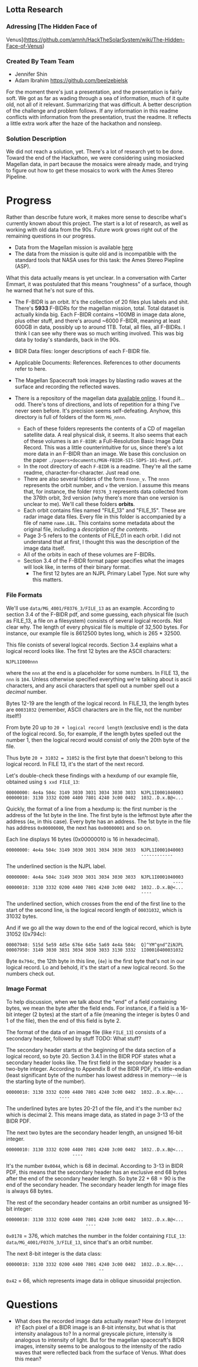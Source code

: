 ## Lotta Research

### Adressing [The Hidden Face of
Venus](https://github.com/amnh/HackTheSolarSystem/wiki/The-Hidden-Face-of-Venus)

### Created By Team Team

- Jennifer Shin
- Adam Ibrahim <https://github.com/beelzebielsk>

For the moment there's just a presentation, and the presentation is
fairly soft. We got as far as wading through a sea of information,
much of it quite old, not all of it relevant. Summarizing that was
difficult. A better description of the challenge and problem follows.
If any information in this readme conflicts with information from the
presentation, trust the readme. It reflects a little extra work after
the haze of the hackathon and nonsleep.

### Solution Description

We did not reach a solution, yet. There's a lot of research yet to be
done. Toward the end of the Hackathon, we were considering using
mosiacked Magellan data, in part because the mosaics were already
made, and trying to figure out how to get these mosaics to work with
the Ames Stereo Pipeline.

# Progress

Rather than describe future work, it makes more sense to describe
what's currently known about this project. The start is a lot of
research, as well as working with old data from the 90s. Future work
grows right out of the remaining questions in our progress.

- Data from the Magellan mission is available
  [here](http://pds-geosciences.wustl.edu/mgn/mgn-v-rdrs-5-bidr-full-res-v1/)
- The data from the mission is quite old and is incompatible with the
  standard tools that NASA uses for this task: the Ames Stereo Piepline
  (ASP).

What this data actually means is yet unclear. In a conversation with
Carter Emmart, it was postulated that this means "roughness" of a
surface, though he warned that he's not sure of this.

- The F-BIDR is an orbit. It's the collection of 20 files plus labels
  and shit. There's **5933** F-BIDRs for the magellan mission, total.
  Total dataset is actually kinda big. Each F-BIDR contains ~100MB in
  image data alone, plus other stuff, and there's around ~6000 F-BIDR,
  meaning at least 600GB in data, possibly up to around 1TB. Total,
  all files, all F-BIDRs. I think I can see why there was so much
  writing involved. This was big data by today's standards, back in
  the 90s.
- BIDR Data files: longer descriptions of each F-BIDR file.
- Applicable Documents: References. References to other documents
  refer to here.

- The Magellan Spacecraft took images by blasting radio waves at the
surface and recording the reflected waves.
- There is a repository of the magellan data [available
  online](http://pds-geosciences.wustl.edu/mgn/mgn-v-rdrs-5-bidr-full-res-v1/).
  I found it... odd. There's tons of directions, and lots of
  repetition for a thing I've never seen before. It's precision seems
  self-defeating. Anyhow, this directory is full of folders of the
  form `MG_nnnn`.
    - Each of these folders represents the contents of a CD of
      magellan satellite data. A real physical disk, it seems. It also
      seems that each of these volumes is an `F-BIDR`: a
      Full-Resolution Basic Image Data Record. This was a little
      counterintuitive for us, since there's a lot more data in an
      F-BIDR than an image. We base this conclusion on the paper
      `./papers+documents/MGN-FBIDR-SIS-SDPS-101-RevE.pdf`.
    - In the root directory of each `F-BIDR` is a readme. They're all
      the same readme, character-for-character. Just read one.
    - There are also several folders of the form `Fnnnn_v`. The `nnnn`
      represents the orbit number, and `v` the version. I assume this
      means that, for instance, the folder `F0376_3` represents data
      collected from the 376th orbit, 3rd version (why there's more
      than one version is unclear to me). We'll call these folders
      **orbits**.
    - Each orbit contains files named "FILE_13" and "FILE_15". These
      are radar image data files. Every file in this folder is
      accompanied by a file of name `name.LBL`. This contains some
      metadata about the original file, including a *description of
      the contents*.
    - Page 3-5 refers to the contents of FILE_01 in each orbit. I did
      not understand that at first, I thought this was the description
      of the image data itself.
    - All of the orbits in each of these volumes are F-BIDRs.
    - Section 3.4 of the F-BIDR format paper specifies what the images
      will look like, in terms of their binary format.
        - The first 12 bytes are an NJPL Primary Label Type. Not sure
          why this matters.

### File Formats

We'll use `data/MG_4001/F0376_3/FILE_13` as an example. According to
section 3.4 of the F-BIDR pdf, and some guessing, each physical file
(such as FILE_13, a file on a filesystem) consists of several logical
records. Not clear why. The length of every physical file is multiple
of 32,500 bytes. For instance, our example file is 8612500 bytes long,
which is 265 * 32500.

This file conists of several logical records. Section 3.4 explains
what a logical record looks like. The first 12 bytes are the
ASCII characters:

    NJPL1I000nnn

where the `nnn` at the end is a placeholder for some numbers. In FILE
13, the `nnn` is `104`. Unless otherwise specified everything we're
talking about is ascii characters, and any ascii characters that spell
out a number spell out a *decimal* number.

Bytes 12-19 are the length of the logical record. In FILE_13, the
length bytes are `00031032` (remember, ASCII characters are in the
file, not the number itself!)

From byte 20 up to  `20 + logical record length` (exclusive end) is
the data of the logical record. So, for example, if the length bytes
spelled out the number 1, then the logical record would consist of
only the 20th byte of the file.

Thus byte `20 + 31032 = 31052` is the first byte that doesn't belong
to this logical record. In FILE 13, it's the start of the next record.

Let's double-check these findings with a hexdump of our example file,
obtained using `$ xxd FILE_13`:

    00000000: 4e4a 504c 3149 3030 3031 3034 3030 3033  NJPL1I0001040003
    00000010: 3130 3332 0200 4400 7801 4240 3c00 0402  1032..D.x.B@<...

Quickly, the format of a line from a hexdump is: the first number is
the address of the 1st byte in the line. The first byte is the
leftmost byte after the address (`4e`, in this case). Every byte has
an address. The 1st byte in the file has address `0x00000000`, the
next has `0x00000001` and so on.

Each line displays 16 bytes (0x00000010 is 16 in hexadecimal).

    00000000: 4e4a 504c 3149 3030 3031 3034 3030 3033  NJPL1I0001040003
                                                       ------------    
The underlined section is the NJPL label.

    00000000: 4e4a 504c 3149 3030 3031 3034 3030 3033  NJPL1I0001040003
                                                                   ----
    00000010: 3130 3332 0200 4400 7801 4240 3c00 0402  1032..D.x.B@<...
                                                       ----            

The underlined section, which crosses from the end of the first line
to the start of the second line, is the logical record length of
`00031032`, which is 31032 bytes.

And if we go all the way down to the end of the logical record, which
is byte 31052 (0x794c):


    00007940: 515d 5e59 4d5e 676e 645e 5a69 4e4a 504c  Q]^YM^gnd^ZiNJPL
    00007950: 3149 3030 3031 3034 3030 3033 3130 3332  1I00010400031032

Byte `0x794c`, the 12th byte in this line, (`4e`) is the first byte
that's not in our logical record. Lo and behold, it's the start of a
new logical record. So the numbers check out.

### Image Format

To help discussion, when we talk about the "end" of a field containing
bytes, we mean the byte after the field ends. For instance, if a field
is a 16-bit integer (2 bytes) at the start of a file (meaning the
integer is bytes 0 and 1 of the file), then the end of this field is
byte 2.

The format of the data of an image file (like `FILE_13`) consists of a
secondary header, followed by stuff TODO: What stuff?

The secondary header starts at the beginning of the data section of a
logical record, so byte 20. Section 3.4.1 in the BIDR PDF states what
a secondary header looks like. The first field in the secondary header
is a two-byte integer. According to Appendix B of the BIDR PDF, it's
little-endian (least significant byte of the number has lowest address
in memory---ie is the starting byte of the number).

    00000010: 3130 3332 0200 4400 7801 4240 3c00 0402  1032..D.x.B@<...
                        ----

The underlined bytes are bytes 20-21 of the file, and it's the number
`0x2` which is decimal 2. This means image data, as stated in page
3-13 of the BIDR PDF.

The next two bytes are the secondary header length, an unsigned 16-bit 
integer.

    00000010: 3130 3332 0200 4400 7801 4240 3c00 0402  1032..D.x.B@<...
                             ----

It's the number `0x0044`, which is 68 in decimal. According to 3-13 in
BIDR PDF, this means that the secondary header has an exclusive end 68
bytes after the end of the secondary header length. So byte $22 + 68 =
90$ is the end of the secondary header. The secondary header length
for image files is always 68 bytes.

The rest of the secondary header contains an orbit number as unsigned
16-bit integer:

    00000010: 3130 3332 0200 4400 7801 4240 3c00 0402  1032..D.x.B@<...
                                  ----

`0x0178` = 376, which matches the number in the folder containing
`FILE_13`: `data/MG_4001/F0376_3/FILE_13`, since that's an orbit
number.

The next 8-bit integer is the data class:

    00000010: 3130 3332 0200 4400 7801 4240 3c00 0402  1032..D.x.B@<...
                                       --

`0x42` = 66, which represents image data in oblique sinusoidal
projection.

Questions
=========

- What does the recorded image data actually mean? How do I interpret
  it? Each pixel of a BIDR image is an 8-bit intensity, but what is
  that intensity analagous to? In a normal greyscale picture,
  intensity is analogous to intensity of light. But for the magellan
  spacecraft's BIDR images, intensity seems to be analogous to the
  intensity of the radio waves that were reflected back from the
  surface of Venus. What does this mean?
